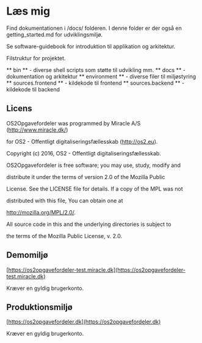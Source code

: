 Læs mig
====

Find dokumentationen i /docs/ folderen. I denne folder er der også en getting_started.md for udviklingsmiljø.

Se software-guidebook for introduktion til applikation og arkitektur.

Filstruktur for projektet.

** bin ** - diverse shell scripts som støtte til udvikling mm.
** docs ** - dokumentation og arkitektur
** environment ** - diverse filer til miljøstyring
** sources.frontend ** - kildekode til frontend
** sources.backend ** - kildekode til backend

Licens
---
OS2Opgavefordeler was programmed by Miracle A/S (http://www.miracle.dk/)

for OS2 - Offentligt digitaliseringsfællesskab (http://os2.eu).

Copyright (c) 2016, OS2 - Offentligt digitaliseringsfællesskab.



OS2Opgavefordeler is free software; you may use, study, modify and

distribute it under the terms of version 2.0 of the Mozilla Public

License. See the LICENSE file for details. If a copy of the MPL was not

distributed with this file, You can obtain one at

http://mozilla.org/MPL/2.0/.

All source code in this and the underlying directories is subject to

the terms of the Mozilla Public License, v. 2.0.

Demomiljø
---------
[https://os2opgavefordeler-test.miracle.dk](https://os2opgavefordeler-test.miracle.dk)

Kræver en gyldig brugerkonto.

Produktionsmiljø
----------------
[https://os2opgavefordeler.dk](https://os2opgavefordeler.dk)

Kræver en gyldig brugerkonto.

